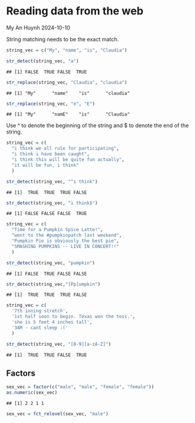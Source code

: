 Reading data from the web
================
My An Huynh
2024-10-10

String matching needs to be the exact match.

``` r
string_vec = c("My", "name", "is", "Claudia")

str_detect(string_vec, "a")
```

    ## [1] FALSE  TRUE FALSE  TRUE

``` r
str_replace(string_vec, "Claudia", "claudia")
```

    ## [1] "My"      "name"    "is"      "claudia"

``` r
str_replace(string_vec, "e", "E")
```

    ## [1] "My"      "namE"    "is"      "Claudia"

Use ^ to denote the beginning of the string and \$ to denote the end of
the string.

``` r
string_vec = c(
  "i think we all rule for participating",
  "i think i have been caught",
  "i think this will be quite fun actually",
  "it will be fun, i think"
  )

str_detect(string_vec, "^i think")
```

    ## [1]  TRUE  TRUE  TRUE FALSE

``` r
str_detect(string_vec, "i think$")
```

    ## [1] FALSE FALSE FALSE  TRUE

``` r
string_vec = c(
  "Time for a Pumpkin Spice Latte!",
  "went to the #pumpkinpatch last weekend",
  "Pumpkin Pie is obviously the best pie",
  "SMASHING PUMPKINS -- LIVE IN CONCERT!!"
  )

str_detect(string_vec, "pumpkin")
```

    ## [1] FALSE  TRUE FALSE FALSE

``` r
str_detect(string_vec,"[Pp]umpkin")
```

    ## [1]  TRUE  TRUE  TRUE FALSE

``` r
string_vec = c(
  '7th inning stretch',
  '1st half soon to begin. Texas won the toss.',
  'she is 5 feet 4 inches tall',
  '3AM - cant sleep :('
  )

str_detect(string_vec, "[0-9][a-zA-Z]")
```

    ## [1]  TRUE  TRUE FALSE  TRUE

## Factors

``` r
sex_vec = factor(c("male", "male", "female", "female"))
as.numeric(sex_vec)
```

    ## [1] 2 2 1 1

``` r
sex_vec = fct_relevel(sex_vec, "male")
```
